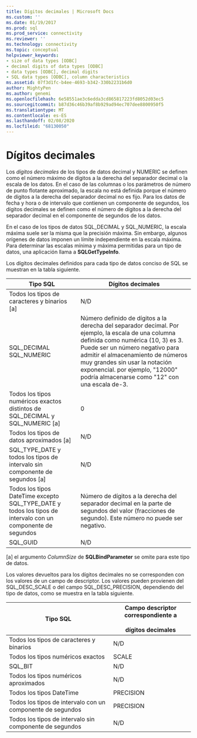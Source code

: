 ```yaml
---
title: Dígitos decimales | Microsoft Docs
ms.custom: ''
ms.date: 01/19/2017
ms.prod: sql
ms.prod_service: connectivity
ms.reviewer: ''
ms.technology: connectivity
ms.topic: conceptual
helpviewer_keywords:
- size of data types [ODBC]
- decimal digits of data types [ODBC]
- data types [ODBC], decimal digits
- SQL data types [ODBC], column characteristics
ms.assetid: 07f3d1fc-b4ee-4693-b342-330b2231b6d0
author: MightyPen
ms.author: genemi
ms.openlocfilehash: 6e58551ae3c6edda3cd865817223fd8052d03ec5
ms.sourcegitcommit: b87d36c46b39af8b929ad94ec707dee8800950f5
ms.translationtype: MT
ms.contentlocale: es-ES
ms.lasthandoff: 02/08/2020
ms.locfileid: "68130050"
---
```

# <a name="decimal-digits"></a>Dígitos decimales
Los *dígitos decimales* de los tipos de datos decimal y NUMERIC se definen como el número máximo de dígitos a la derecha del separador decimal o la escala de los datos. En el caso de las columnas o los parámetros de número de punto flotante aproximado, la escala no está definida porque el número de dígitos a la derecha del separador decimal no es fijo. Para los datos de fecha y hora o de intervalo que contienen un componente de segundos, los dígitos decimales se definen como el número de dígitos a la derecha del separador decimal en el componente de segundos de los datos.  
  
 En el caso de los tipos de datos SQL_DECIMAL y SQL_NUMERIC, la escala máxima suele ser la misma que la precisión máxima. Sin embargo, algunos orígenes de datos imponen un límite independiente en la escala máxima. Para determinar las escalas mínima y máxima permitidas para un tipo de datos, una aplicación llama a **SQLGetTypeInfo**.  
  
 Los dígitos decimales definidos para cada tipo de datos conciso de SQL se muestran en la tabla siguiente.  
  
|Tipo SQL|Dígitos decimales|  
|--------------|--------------------|  
|Todos los tipos de caracteres y binarios [a]|N/D|  
|SQL_DECIMAL<br />SQL_NUMERIC|Número definido de dígitos a la derecha del separador decimal. Por ejemplo, la escala de una columna definida como numérica (10, 3) es 3. Puede ser un número negativo para admitir el almacenamiento de números muy grandes sin usar la notación exponencial. por ejemplo, "12000" podría almacenarse como "12" con una escala de-3.|  
|Todos los tipos numéricos exactos distintos de SQL_DECIMAL y SQL_NUMERIC [a]|0|  
|Todos los tipos de datos aproximados [a]|N/D|  
|SQL_TYPE_DATE y todos los tipos de intervalo sin componente de segundos [a]|N/D|  
|Todos los tipos DateTime excepto SQL_TYPE_DATE y todos los tipos de intervalo con un componente de segundos|Número de dígitos a la derecha del separador decimal en la parte de segundos del valor (fracciones de segundo). Este número no puede ser negativo.|  
|SQL_GUID|N/D|  
  
 [a] el argumento *ColumnSize* de **SQLBindParameter** se omite para este tipo de datos.  
  
 Los valores devueltos para los dígitos decimales no se corresponden con los valores de un campo de descriptor. Los valores pueden provienen del SQL_DESC_SCALE o del campo SQL_DESC_PRECISION, dependiendo del tipo de datos, como se muestra en la tabla siguiente.  
  
|Tipo SQL|Campo descriptor correspondiente a<br /><br /> dígitos decimales|  
|--------------|----------------------------------------------------------|  
|Todos los tipos de caracteres y binarios|N/D|  
|Todos los tipos numéricos exactos|SCALE|  
|SQL_BIT|N/D|  
|Todos los tipos numéricos aproximados|N/D|  
|Todos los tipos DateTime|PRECISION|  
|Todos los tipos de intervalo con un componente de segundos|PRECISION|  
|Todos los tipos de intervalo sin componente de segundos|N/D|
